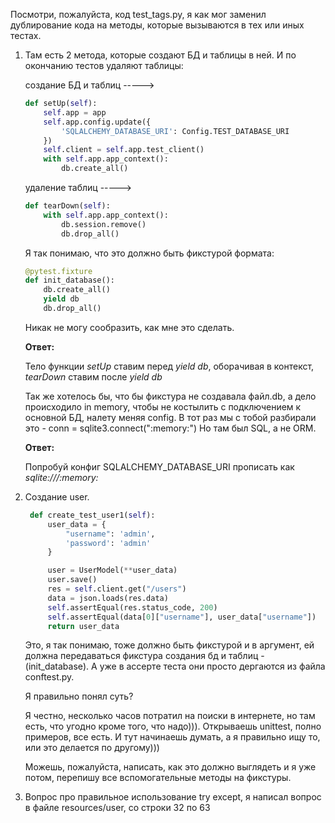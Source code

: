 Посмотри, пожалуйста, код test_tags.py, я как мог заменил дублирование кода
на методы, которые вызываются в тех или иных тестах.

1. Там есть 2 метода, которые создают БД и таблицы в ней. И по окончанию тестов удаляют таблицы:

    создание БД и таблиц ----->
    
    ```python
    def setUp(self):
        self.app = app
        self.app.config.update({
            'SQLALCHEMY_DATABASE_URI': Config.TEST_DATABASE_URI
        })
        self.client = self.app.test_client()
        with self.app.app_context():
            db.create_all()
    ```

    удаление таблиц ----->      
    
    ```python
    def tearDown(self):
        with self.app.app_context():
            db.session.remove()
            db.drop_all()
    ```

    Я так понимаю, что это должно быть фикстурой формата:

    ```python
    @pytest.fixture
    def init_database():
        db.create_all()
        yield db
        db.drop_all()
    ```

    Никак не могу сообразить, как мне это сделать.
    
    **Ответ:**
    
    Тело функции *setUp* ставим перед *yield db*, оборачивая в контекст, *tearDown* ставим после *yield db*
    
    Так же хотелось бы, что бы фикстура не создавала файл.db, а дело происходило in memory,
    чтобы не костылить с подключением к основной БД, налету меняя config.
    В тот раз мы с тобой разбирали это - conn = sqlite3.connect(":memory:")
    Но там был SQL, а не ORM.
    
    **Ответ:**
    
    Попробуй конфиг SQLALCHEMY_DATABASE_URI прописать как *sqlite:///:memory:*

2. Создание user.

    ```python
     def create_test_user1(self):
         user_data = {
             "username": 'admin',
             'password': 'admin'
         }

         user = UserModel(**user_data)
         user.save()
         res = self.client.get("/users")
         data = json.loads(res.data)
         self.assertEqual(res.status_code, 200)
         self.assertEqual(data[0]["username"], user_data["username"])
         return user_data
    ```

   Это, я так понимаю, тоже должно быть фикстурой и в аргумент, ей должна передаваться
   фикстура создания бд и таблиц - (init_database).
   А уже в ассерте теста они просто дергаются из файла conftest.py.

   Я правильно понял суть?

   Я честно, несколько часов потратил на поиски в интернете, но там есть, что угодно кроме того,
   что надо))). Открываешь unittest, полно примеров, все есть. И тут начинаешь думать, а я правильно ищу то,
   или это делается по другому)))

   Можешь, пожалуйста, написать, как это должно выглядеть и я уже потом, перепишу
   все вспомогательные методы на фикстуры.


3. Вопрос про правильное использование try except, я написал вопрос в файле resources/user, со строки 32 по 63
